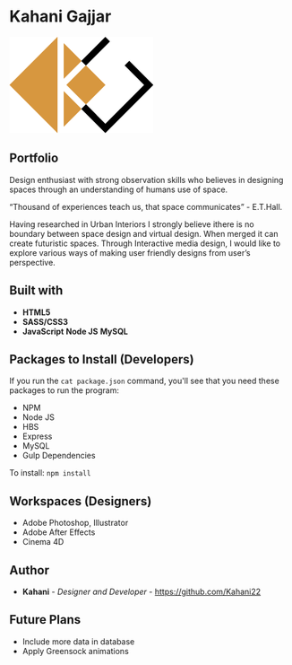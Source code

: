 # Kahani Gajjar


![Logo](/public/images/logo.png)

## Portfolio

Design enthusiast with strong observation skills who believes in designing spaces through an understanding of humans use of space.  

“Thousand of experiences teach us, that space communicates” - E.T.Hall.  

Having researched in Urban Interiors I strongly believe ithere is no boundary between space design and virtual design. When merged it can create futuristic spaces. Through Interactive media design, I would like to explore various ways of making user friendly designs from user’s perspective. 


## Built with
* **HTML5**
* **SASS/CSS3**
* **JavaScript**
**Node JS**
**MySQL**


## Packages to Install (Developers)

If you run the `cat package.json` command, you'll see that you need these packages to run the program:

* NPM
* Node JS
* HBS
* Express
* MySQL
* Gulp Dependencies

To install: `npm install`

## Workspaces (Designers)
* Adobe Photoshop, Illustrator
* Adobe After Effects
* Cinema 4D

## Author

* **Kahani** - *Designer and Developer* - https://github.com/Kahani22

## Future Plans
- Include more data in database
- Apply Greensock animations

